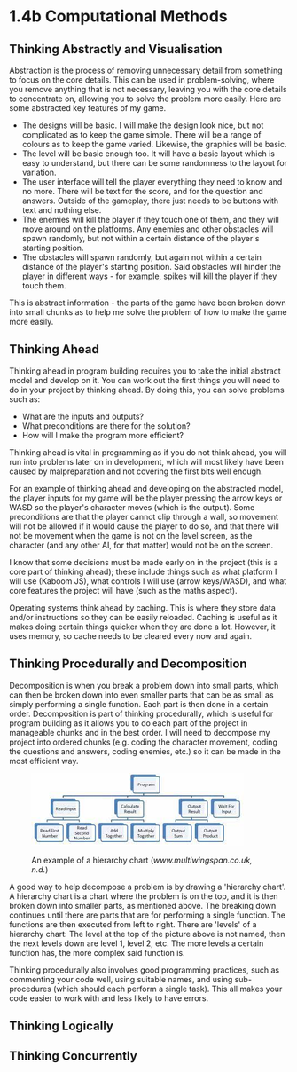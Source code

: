 # 1.4b Computational Methods

## Thinking Abstractly and Visualisation

Abstraction is the process of removing unnecessary detail from something to focus on the core details. This can be used in problem-solving, where you remove anything that is not necessary, leaving you with the core details to concentrate on, allowing you to solve the problem more easily. Here are some abstracted key features of my game.

* The designs will be basic. I will make the design look nice, but not complicated as to keep the game simple. There will be a range of colours as to keep the game varied. Likewise, the graphics will be basic.
* The level will be basic enough too. It will have a basic layout which is easy to understand, but there can be some randomness to the layout for variation.
* The user interface will tell the player everything they need to know and no more. There will be text for the score, and for the question and answers. Outside of the gameplay, there just needs to be buttons with text and nothing else.
* The enemies will kill the player if they touch one of them, and they will move around on the platforms. Any enemies and other obstacles will spawn randomly, but not within a certain distance of the player's starting position.
* The obstacles will spawn randomly, but again not within a certain distance of the player's starting position. Said obstacles will hinder the player in different ways - for example, spikes will kill the player if they touch them.

This is abstract information - the parts of the game have been broken down into small chunks as to help me solve the problem of how to make the game more easily.

## Thinking Ahead

Thinking ahead in program building requires you to take the initial abstract model and develop on it. You can work out the first things you will need to do in your project by thinking ahead. By doing this, you can solve problems such as:

* What are the inputs and outputs?
* What preconditions are there for the solution?
* How will I make the program more efficient?

Thinking ahead is vital in programming as if you do not think ahead, you will run into problems later on in development, which will most likely have been caused by malpreparation and not covering the first bits well enough.

For an example of thinking ahead and developing on the abstracted model, the player inputs for my game will be the player pressing the arrow keys or WASD so the player's character moves (which is the output). Some preconditions are that the player cannot clip through a wall, so movement will not be allowed if it would cause the player to do so, and that there will not be movement when the game is not on the level screen, as the character (and any other AI, for that matter) would not be on the screen.

I know that some decisions must be made early on in the project (this is a core part of thinking ahead); these include things such as what platform I will use (Kaboom JS), what controls I will use (arrow keys/WASD), and what core features the project will have (such as the maths aspect).

Operating systems think ahead by caching. This is where they store data and/or instructions so they can be easily reloaded. Caching is useful as it makes doing certain things quicker when they are done a lot. However, it uses memory, so cache needs to be cleared every now and again.

## Thinking Procedurally and Decomposition

Decomposition is when you break a problem down into small parts, which can then be broken down into even smaller parts that can be as small as simply performing a single function. Each part is then done in a certain order. Decomposition is part of thinking procedurally, which is useful for program building as it allows you to do each part of the project in manageable chunks and in the best order. I will need to decompose my project into ordered chunks (e.g. coding the character movement, coding the questions and answers, coding enemies, etc.) so it can be made in the most efficient way.

<figure><img src="../.gitbook/assets/download.jpg" alt=""><figcaption><p>An example of a hierarchy chart (<em>www.multiwingspan.co.uk, n.d.</em>)</p></figcaption></figure>

A good way to help decompose a problem is by drawing a 'hierarchy chart'. A hierarchy chart is a chart where the problem is on the top, and it is then broken down into smaller parts, as mentioned above. The breaking down continues until there are parts that are for performing a single function. The functions are then executed from left to right. There are 'levels' of a hierarchy chart: The level at the top of the picture above is not named, then the next levels down are level 1, level 2, etc. The more levels a certain function has, the more complex said function is.

Thinking procedurally also involves good programming practices, such as commenting your code well, using suitable names, and using sub-procedures (which should each perform a single task). This all makes your code easier to work with and less likely to have errors.

## Thinking Logically

## Thinking Concurrently
